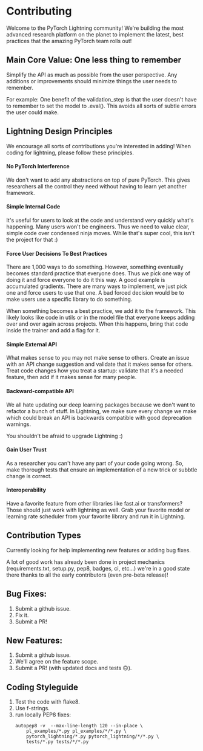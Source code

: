# Contributing    
Welcome to the PyTorch Lightning community! We're building the most advanced research platform on the planet to implement the latest, best practices that the amazing PyTorch team rolls out!   

## Main Core Value: One less thing to remember    
Simplify the API as much as possible from the user perspective. Any additions or improvements should minimize things the user needs to remember.   

For example: One benefit of the validation_step is that the user doesn't have to remember to set the model to .eval(). This avoids all sorts of subtle errors the user could make.  

## Lightning Design Principles   
We encourage all sorts of contributions you're interested in adding! When coding for lightning, please follow these principles.    
#### No PyTorch Interference   
We don't want to add any abstractions on top of pure PyTorch. This gives researchers all the control they need without having to learn yet another framework.    

#### Simple Internal Code    
It's useful for users to look at the code and understand very quickly what's happening. Many users won't be engineers. Thus we need to value clear, simple code over condensed ninja moves. While that's super cool, this isn't the project for that :)      

#### Force User Decisions To Best Practices    
There are 1,000 ways to do something. However, something eventually becomes standard practice that everyone does. Thus we pick one way of doing it and force everyone to do it this way. A good example is accumulated gradients. There are many ways to implement, we just pick one and force users to use that one. A bad forced decision would be to make users use a specific library to do something.    

When something becomes a best practice, we add it to the framework. This likely looks like code in utils or in the model file that everyone keeps adding over and over again across projects. When this happens, bring that code inside the trainer and add a flag for it.

#### Simple External API    
What makes sense to you may not make sense to others. Create an issue with an API change suggestion and validate that it makes sense for others. Treat code changes how you treat a startup: validate that it's a needed feature, then add if it makes sense for many people. 

#### Backward-compatible API   
We all hate updating our deep learning packages because we don't want to refactor a bunch of stuff. In Lightning, we make sure every change we make which could break an API is backwards compatible with good deprecation warnings.

You shouldn't be afraid to upgrade Lightning :)

#### Gain User Trust    
As a researcher you can't have any part of your code going wrong. So, make thorough tests that ensure an implementation of a new trick or subbtle change is correct.    

#### Interoperability  
Have a favorite feature from other libraries like fast.ai or transformers? Those should just work with lightning as well. Grab your favorite model or learning rate scheduler from your favorite library and run it in Lightning.

## Contribution Types    
Currently looking for help implementing new features or adding bug fixes. 

A lot of good work has already been done in project mechanics (requirements.txt, setup.py, pep8, badges, ci, etc...) we're in a good state there thanks to all the early contributors (even pre-beta release)!   

## Bug Fixes:  
1. Submit a github issue.   
2. Fix it.  
3. Submit a PR! 

## New Features:  
1. Submit a github issue.   
2. We'll agree on the feature scope.     
3. Submit a PR! (with updated docs and tests 🙃).   

## Coding Styleguide
1. Test the code with flake8.
2. Use f-strings.
3. run locally PEP8 fixes:
    ```
    autopep8 -v  --max-line-length 120 --in-place \
        pl_examples/*.py pl_examples/*/*.py \
        pytorch_lightning/*.py pytorch_lightning/*/*.py \
        tests/*.py tests/*/*.py
    ```
